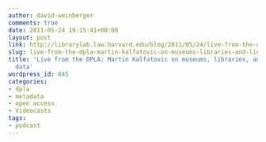 ```yaml
---
author: david-weinberger
comments: true
date: 2011-05-24 19:15:41+00:00
layout: post
link: http://librarylab.law.harvard.edu/blog/2011/05/24/live-from-the-dpla-martin-kalfatovic-on-museums-libraries-and-linked-open-data/
slug: live-from-the-dpla-martin-kalfatovic-on-museums-libraries-and-linked-open-data
title: 'Live from the DPLA: Martin Kalfatovic on museums, libraries, and linked open
  data'
wordpress_id: 645
categories:
- dpla
- metadata
- open access
- Videocasts
tags:
- podcast
---
```



